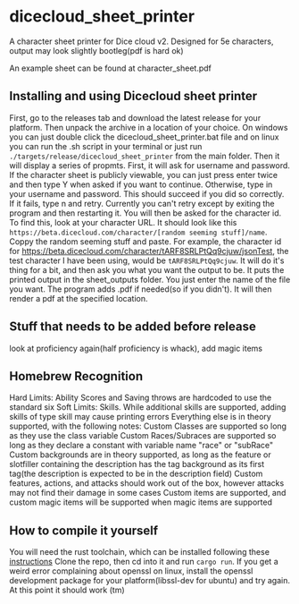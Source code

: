 # dicecloud_sheet_printer
A character sheet printer for Dice cloud v2. Designed for 5e characters, output may look slightly bootleg(pdf is hard ok)

An example sheet can be found at character_sheet.pdf

## Installing and using Dicecloud sheet printer
First, go to the releases tab and download the latest release for your platform. Then unpack the archive in a location of your choice. On windows you can just double click the dicecloud_sheet_printer.bat file and on linux you can run the .sh script in your terminal or just run `./targets/release/dicecloud_sheet_printer` from the main folder. Then it will display a series of propmts. First, it will ask for username and password. If the character sheet is publicly viewable, you can just press enter twice and then type Y when asked if you want to continue. Otherwise, type in your username and password. This should succeed if you did so correctly. If it fails, type n and retry. Currently you can't retry except by exiting the program and then restarting it. You will then be asked for the character id. To find this, look at your character URL. It should look like this `https://beta.dicecloud.com/character/[random seeming stuff]/name`. Coppy the random seeming stuff and paste. For example, the character id for https://beta.dicecloud.com/character/tARF8SRLPtQq9cjuw/jsonTest, the test character I have been using, would be `tARF8SRLPtQq9cjuw`. It will do it's thing for a bit, and then ask you what you want the output to be. It puts the printed output in the sheet_outputs folder. You just enter the name of the file you want. The program adds .pdf if needed(so if you didn't). It will then render a pdf at the specified location.

## Stuff that needs to be added before release
look at proficiency again(half proficiency is whack), add magic items

## Homebrew Recognition
Hard Limits: Ability Scores and Saving throws are hardcoded to use the standard six
Soft Limits: Skills. While additional skills are supported, adding skills of type skill may cause printing errors
Everything else is in theory supported, with the following notes:
Custom Classes are supported so long as they use the class variable
Custom Races/Subraces are supported so long as they declare a constant with variable name "race" or "subRace"
Custom backgrounds are in theory supported, as long as the feature or slotfiller containing the description has the tag background as its first tag(the description is expected to be in the description field)
Custom features, actions, and attacks should work out of the box, however attacks may not find their damage in some cases
Custom items are supported, and custom magic items will be supported when magic items are supported
## How to compile it yourself
You will need the rust toolchain, which can be installed following these [instructions](https://doc.rust-lang.org/book/ch01-01-installation.html)
Clone the repo, then cd into it and run `cargo run`. If you get a weird error complaining about openssl on linux, install the openssl development package for your platform(libssl-dev for ubuntu) and try again. At this point it should work (tm)